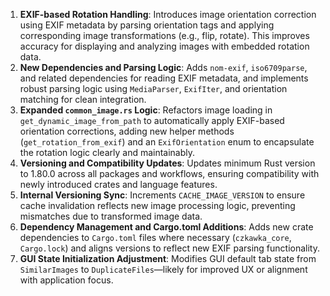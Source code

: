 1. **EXIF-based Rotation Handling**: Introduces image orientation correction using EXIF metadata by parsing orientation tags and applying corresponding image transformations (e.g., flip, rotate). This improves accuracy for displaying and analyzing images with embedded rotation data.
2. **New Dependencies and Parsing Logic**: Adds `nom-exif`, `iso6709parse`, and related dependencies for reading EXIF metadata, and implements robust parsing logic using `MediaParser`, `ExifIter`, and orientation matching for clean integration.
3. **Expanded `common_image.rs` Logic**: Refactors image loading in `get_dynamic_image_from_path` to automatically apply EXIF-based orientation corrections, adding new helper methods (`get_rotation_from_exif`) and an `ExifOrientation` enum to encapsulate the rotation logic clearly and maintainably.
4. **Versioning and Compatibility Updates**: Updates minimum Rust version to 1.80.0 across all packages and workflows, ensuring compatibility with newly introduced crates and language features.
5. **Internal Versioning Sync**: Increments `CACHE_IMAGE_VERSION` to ensure cache invalidation reflects new image processing logic, preventing mismatches due to transformed image data.
6. **Dependency Management and Cargo.toml Additions**: Adds new crate dependencies to `Cargo.toml` files where necessary (`czkawka_core`, `Cargo.lock`) and aligns versions to reflect new EXIF parsing functionality.
7. **GUI State Initialization Adjustment**: Modifies GUI default tab state from `SimilarImages` to `DuplicateFiles`—likely for improved UX or alignment with application focus.
